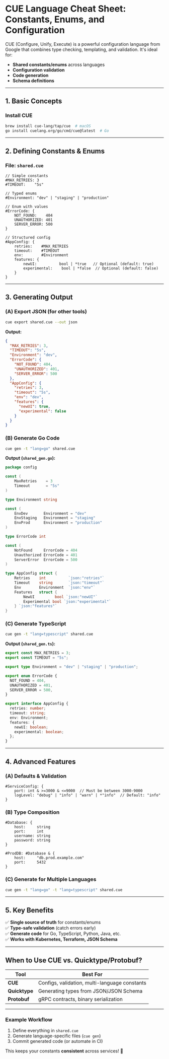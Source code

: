 # **CUE Language Cheat Sheet: Constants, Enums, and Configuration**

CUE (Configure, Unify, Execute) is a powerful configuration language from Google that
combines type checking, templating, and validation. It's ideal for:

- **Shared constants/enums** across languages
- **Configuration validation**
- **Code generation**
- **Schema definitions**

---

## **1. Basic Concepts**

### **Install CUE**

```bash
brew install cue-lang/tap/cue  # macOS
go install cuelang.org/go/cmd/cue@latest  # Go
```

---

## **2. Defining Constants & Enums**

### **File: `shared.cue`**

```cue
// Simple constants
#MAX_RETRIES: 3
#TIMEOUT:    "5s"

// Typed enums
#Environment: "dev" | "staging" | "production"

// Enum with values
#ErrorCode: {
    NOT_FOUND:    404
    UNAUTHORIZED: 401
    SERVER_ERROR: 500
}

// Structured config
#AppConfig: {
    retries:    #MAX_RETRIES
    timeout:    #TIMEOUT
    env:        #Environment
    features: {
        newUI:          bool | *true   // Optional (default: true)
        experimental:    bool | *false  // Optional (default: false)
    }
}
```

---

## **3. Generating Output**

### **(A) Export JSON (for other tools)**

```bash
cue export shared.cue --out json
```

**Output:**

```json
{
  "MAX_RETRIES": 3,
  "TIMEOUT": "5s",
  "Environment": "dev",
  "ErrorCode": {
    "NOT_FOUND": 404,
    "UNAUTHORIZED": 401,
    "SERVER_ERROR": 500
  },
  "AppConfig": {
    "retries": 3,
    "timeout": "5s",
    "env": "dev",
    "features": {
      "newUI": true,
      "experimental": false
    }
  }
}
```

### **(B) Generate Go Code**

```bash
cue gen -t "lang=go" shared.cue
```

**Output (`shared_gen.go`):**

```go
package config

const (
    MaxRetries    = 3
    Timeout       = "5s"
)

type Environment string

const (
    EnvDev       Environment = "dev"
    EnvStaging   Environment = "staging"
    EnvProd      Environment = "production"
)

type ErrorCode int

const (
    NotFound     ErrorCode = 404
    Unauthorized ErrorCode = 401
    ServerError  ErrorCode = 500
)

type AppConfig struct {
    Retries    int          `json:"retries"`
    Timeout    string       `json:"timeout"`
    Env        Environment  `json:"env"`
    Features   struct {
        NewUI         bool `json:"newUI"`
        Experimental bool `json:"experimental"`
    } `json:"features"`
}
```

### **(C) Generate TypeScript**

```bash
cue gen -t "lang=typescript" shared.cue
```

**Output (`shared_gen.ts`):**

```typescript
export const MAX_RETRIES = 3;
export const TIMEOUT = "5s";

export type Environment = "dev" | "staging" | "production";

export enum ErrorCode {
  NOT_FOUND = 404,
  UNAUTHORIZED = 401,
  SERVER_ERROR = 500,
}

export interface AppConfig {
  retries: number;
  timeout: string;
  env: Environment;
  features: {
    newUI: boolean;
    experimental: boolean;
  };
}
```

---

## **4. Advanced Features**

### **(A) Defaults & Validation**

```cue
#ServiceConfig: {
    port: int & >=3000 & <=9000  // Must be between 3000-9000
    logLevel: "debug" | "info" | "warn" | *"info"  // Default: "info"
}
```

### **(B) Type Composition**

```cue
#Database: {
    host:     string
    port:     int
    username: string
    password: string
}

#ProdDB: #Database & {
    host:     "db.prod.example.com"
    port:     5432
}
```

### **(C) Generate for Multiple Languages**

```bash
cue gen -t "lang=go" -t "lang=typescript" shared.cue
```

---

## **5. Key Benefits**

✅ **Single source of truth** for constants/enums  
✅ **Type-safe validation** (catch errors early)  
✅ **Generate code** for Go, TypeScript, Python, Java, etc.  
✅ **Works with Kubernetes, Terraform, JSON Schema**

---

## **When to Use CUE vs. Quicktype/Protobuf?**

| **Tool**      | **Best For**                                  |
| ------------- | --------------------------------------------- |
| **CUE**       | Configs, validation, multi-language constants |
| **Quicktype** | Generating types from JSON/JSON Schema        |
| **Protobuf**  | gRPC contracts, binary serialization          |

---

### **Example Workflow**

1. Define everything in `shared.cue`
2. Generate language-specific files (`cue gen`)
3. Commit generated code (or automate in CI)

This keeps your constants **consistent** across services! 🚀
